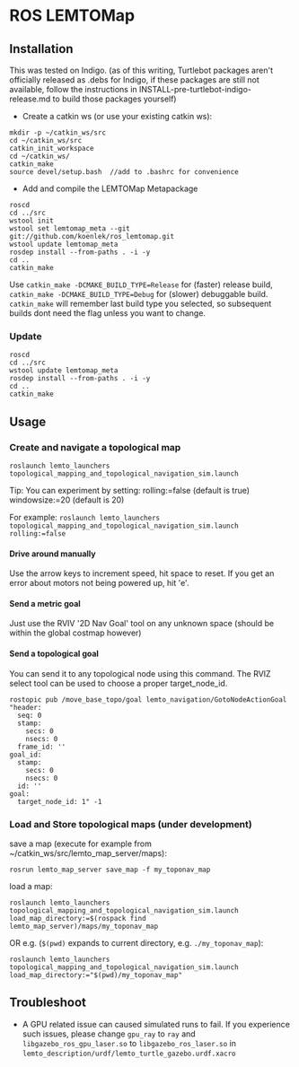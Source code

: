 ROS LEMTOMap
===================

Installation
------------
This was tested on Indigo.
(as of this writing, Turtlebot packages aren't officially released as .debs for Indigo, if these packages are still not available, follow the instructions in INSTALL-pre-turtlebot-indigo-release.md to build those packages yourself)

- Create a catkin ws (or use your existing catkin ws):
```
mkdir -p ~/catkin_ws/src
cd ~/catkin_ws/src
catkin_init_workspace
cd ~/catkin_ws/
catkin_make 
source devel/setup.bash  //add to .bashrc for convenience
```
- Add and compile the LEMTOMap Metapackage
```
roscd
cd ../src
wstool init
wstool set lemtomap_meta --git git://github.com/koenlek/ros_lemtomap.git
wstool update lemtomap_meta
rosdep install --from-paths . -i -y
cd ..
catkin_make
```

Use `catkin_make -DCMAKE_BUILD_TYPE=Release` for (faster) release build, `catkin_make -DCMAKE_BUILD_TYPE=Debug` for (slower) debuggable build. `catkin_make` will remember last build type you selected, so subsequent builds dont need the flag unless you want to change.

### Update ###
```
roscd
cd ../src
wstool update lemtomap_meta
rosdep install --from-paths . -i -y
cd ..
catkin_make
```

Usage
-----

### Create and navigate a topological map ###

`roslaunch lemto_launchers topological_mapping_and_topological_navigation_sim.launch`

Tip: You can experiment by setting:
rolling:=false (default is true)
windowsize:=20 (default is 20)

For example:
`roslaunch lemto_launchers topological_mapping_and_topological_navigation_sim.launch rolling:=false`

#### Drive around manually ####

Use the arrow keys to increment speed, hit space to reset. If you get an error about motors not being powered up, hit 'e'.

#### Send a metric goal ####

Just use the RVIV '2D Nav Goal' tool on any unknown space (should be within the global costmap however)

#### Send a topological goal ####

You can send it to any topological node using this command. The RVIZ select tool can be used to choose a proper target_node_id. 

```
rostopic pub /move_base_topo/goal lemto_navigation/GotoNodeActionGoal "header:
  seq: 0
  stamp:
    secs: 0
    nsecs: 0
  frame_id: ''
goal_id:
  stamp:
    secs: 0
    nsecs: 0
  id: ''
goal:
  target_node_id: 1" -1
```


### Load and Store topological maps (under development) ###

save a map (execute for example from ~/catkin_ws/src/lemto_map_server/maps):

`rosrun lemto_map_server save_map -f my_toponav_map`

load a map:

`roslaunch lemto_launchers topological_mapping_and_topological_navigation_sim.launch load_map_directory:=$(rospack find lemto_map_server)/maps/my_toponav_map`

OR e.g. (`$(pwd)` expands to current directory, e.g. `./my_toponav_map`):

`roslaunch lemto_launchers topological_mapping_and_topological_navigation_sim.launch load_map_directory:="$(pwd)/my_toponav_map"`

Troubleshoot
------------
- A GPU related issue can caused simulated runs to fail. If you experience such issues, please change `gpu_ray` to `ray` and `libgazebo_ros_gpu_laser.so` to `libgazebo_ros_laser.so` in `lemto_description/urdf/lemto_turtle_gazebo.urdf.xacro`

